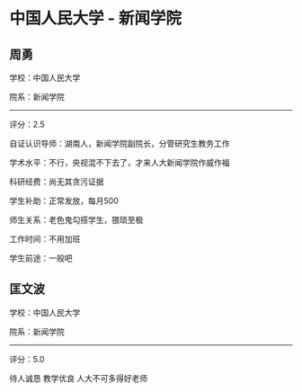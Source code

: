 # 中国人民大学 - 新闻学院

## 周勇

学校：中国人民大学

院系：新闻学院

* * *

评分：2.5

自证认识导师：湖南人，新闻学院副院长，分管研究生教务工作

学术水平：不行，央视混不下去了，才来人大新闻学院作威作福

科研经费：尚无其贪污证据

学生补助：正常发放，每月500

师生关系：老色鬼勾搭学生，猥琐至极

工作时间：不用加班

学生前途：一般吧

## 匡文波

学校：中国人民大学

院系：新闻学院

* * *

评分：5.0

待人诚恳 教学优良 人大不可多得好老师